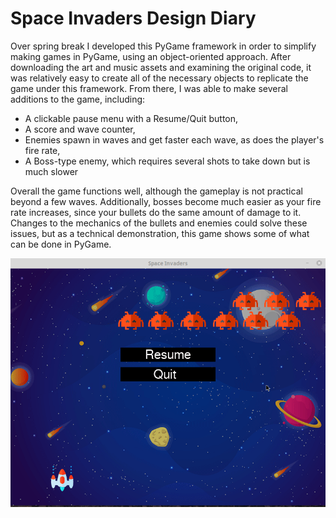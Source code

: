 # Space Invaders Design Diary

Over spring break I developed this PyGame framework in order to simplify making games in PyGame, using an object-oriented approach.  After downloading the art and music assets and examining the original code, it was relatively easy to create all of the necessary objects to replicate the game under this framework. From there, I was able to make several additions to the game, including:
  * A clickable pause menu with a Resume/Quit button,
  * A score and wave counter,
  * Enemies spawn in waves and get faster each wave, as does the player's fire rate,
  * A Boss-type enemy, which requires several shots to take down but is much slower

Overall the game functions well, although the gameplay is not practical beyond a few waves. Additionally, bosses become much easier as your fire rate increases, since your bullets do the same amount of damage to it. Changes to the mechanics of the bullets and enemies could solve these issues, but as a technical demonstration, this game shows some of what can be done in PyGame.

![MenuGif](https://github.com/abbottjord94/pygame-framework/blob/master/examples/pygame-space-invaders/menu.gif)
